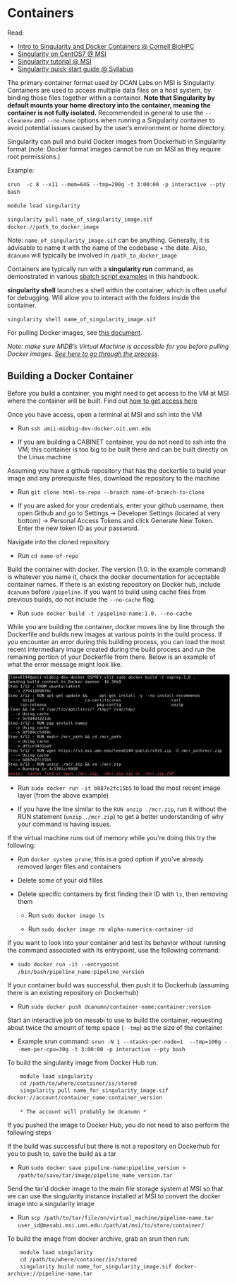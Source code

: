 # Containers

Read:

* [Intro to Singularity and Docker Containers @ Cornell BioHPC](https://biohpc.cornell.edu/doc/singularity_v3.pdf)
* [Singularity on CentOS7 @ MSI](https://www.msi.umn.edu/support/faq/how-do-i-use-singularity-centos-7)
* [Singularity tutorial @ MSI](https://www.msi.umn.edu/tutorials/singularity-containers)
* [Singularity quick start guide @ Syllabus](https://docs.sylabs.io/guides/latest/user-guide/quick_start.html)

The primary container format used by DCAN Labs on MSI is Singularity. Containers are used to access multiple data files on a host system, by binding those files together within a container. **Note that Singularity by default mounts your home directory into the container, meaning the container is not fully isolated.** Recommended in general to use the `--cleanenv` and `--no-home` options when running a Singularity container to avoid potential issues caused by the user’s environment or home directory.


Singularity can pull and build Docker images from Dockerhub in Singularity format (note: Docker format images cannot be run on MSI as they require root permissions.) 


Example:


`srun  -c 8 --x11 --mem=64G --tmp=200g -t 3:00:00 -p interactive --pty bash`


`module load singularity`


`singularity pull name_of_singularity_image.sif docker://path_to_docker_image`


Note: `name_of_singularity_image.sif` can be anything. Generally, it is advisable to name it with the name of the codebase + the date. Also, `dcanumn` will typically be involved in `/path_to_docker_image`


Containers are typically run with a **singularity run** command, as demonstrated in various [sbatch script examples](pipelines.md) in this handbook.


**singularity shell** launches a shell within the container, which is often useful for debugging. Will allow you to interact with the folders inside the container. 


`singularity shell name_of_singularity_image.sif`


For pulling Docker images, see [this document](https://docs.google.com/document/u/0/d/1w1g0kLSchPKvEI9pZIBmhavFd2Mq2-r82ozVaBuL9EI/edit). 


*Note: make sure MIDB’s Virtual Machine is accessible for you before pulling Docker images. [See here to go through the process](vm.md).*

## Building a Docker Container 

Before you build a container, you might need to get access to the VM at MSI where the container will be built. Find out [how to get access here](vm.md)

Once you have access, open a terminal at MSI and ssh into the VM

- Run `ssh umii-midbig-dev-docker.oit.umn.edu`

- If you are building a CABINET container, you do not need to ssh into the VM; this container is too big to be built there and can be built directly on the Linux machine

Assuming you have a github repository that has the dockerfile to build your image and any prerequisite files, download the repository to the machine

- Run `git clone html-to-repo --branch name-of-branch-to-clone`

- If you are asked for your credentials, enter your github username, then open Github and go to Settings -> Developer Settings (located at very bottom) -> Personal Access Tokens and click Generate New Token. Enter the new token ID as your password.

Navigate into the cloned repository 

- Run `cd name-of-repo`

Build the container with docker. The version (1.0. in the example command) is whatever you name it, check the docker documentation for acceptable container names. If there is an existing repository on Docker hub, include `dcanumn` before `/pipeline`. If you want to build using cache files from previous builds, do not include the `--no-cache` flag.

- Run `sudo docker build -t /pipeline-name:1.0. --no-cache`

While you are building the container, docker moves line by line through the Dockerfile and builds new images at various points in the build process. If you encounter an error during this building process, you can load the most recent intermediary image created during the build process and run the remaining portion of your Dockerfile from there. Below is an example of what the error message might look like. 

![Docker Error Example](img/docker_error_example.jpeg)

- Run `sudo docker run -it b087e2fc15b5` to load the most recent image layer (from the above example)

- If you have the line similar to the `RUN unzip ./mcr.zip`, run it without the RUN statement (`unzip ./mcr.zip`) to get a better understanding of why your command is having issues.

If the virtual machine runs out of memory while you're doing this try the following:

- Run  `docker system prune`; this is a good option if you've already removed larger files and containers

- Delete some of your old filles

- Delete specific containers by first finding their ID with `ls`, then removing them 

    - Run `sudo docker image ls` 

    - Run `sudo docker image rm alpha-numerica-container-id`

If you want to look into your container and test its behavior without running the command associated with its entrypoint, use the following command: 

- `sudo docker run -it --entrypoint /bin/bash/pipeline_name:pipeline_version`

If your container build was successful, then push it to Dockerhub (assuming there is an existing repository on Dockerhub)

- Run `sudo docker push dcanumn/container-name:container:version`

Start an interactive job on mesabi to use to build the container, requesting about twice the amount of temp space (`--tmp`) as the size of the container

- Example srun command: `srun -N 1 --ntasks-per-node=1  --tmp=100g --mem-per-cpu=30g -t 3:00:00 -p interactive --pty bash`

To build the singularity image from Docker Hub run: 

        module load singularity 
        cd /path/to/where/container/is/stored
        singularity pull name_for_singularity_image.sif docker://account/container_name:container_version

        * The account will probably be dcanumn *

If you pushed the image to Docker Hub, you do not need to also perform the following steps

If the build was successful but there is not a repository on Dockerhub for you to push to, save the build as a tar

- Run `sudo docker save pipeline-name:pipeline_version > /path/to/save/tar/image/pipeline_name_version.tar` 

Send the tar'd docker image to the main file storage system at MSI so that we can use the singularity instance installed at MSI to convert the docker image into a singularity image 

- Run `scp /path/to/tar/file/on/virtual_machine/pipeline-name.tar user_id@mesabi.msi.umn.edu:/path/at/msi/to/store/container/` 

To build the image from docker archive, grab an srun then run:

        module load singularity
        cd /path/to/where/container/is/stored
        singularity build name_for_singularity_image.sif docker-archive://pipeline-name.tar

